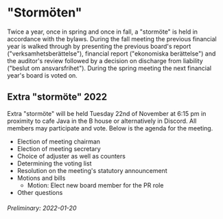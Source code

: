 # "Stormöten"

Twice a year, once in spring and once in fall, a "stormöte" is held in
accordance with the bylaws. During the fall meeting the previous financial year
is walked through by presenting the previous board's report
("verksamhetsberättelse"), financial report ("ekonomiska berättelse") and the
auditor's review followed by a decision on discharge from liability ("beslut om
ansvarsfrihet"). During the spring meeting the next financial year's board is
voted on.

## Extra "stormöte" 2022

Extra "stormöte" will be held Tuesday 22nd of November at 6:15 pm in proximity to
cafe Java in the B house or alternatively in Discord. All members may participate and vote. Below is the
agenda for the meeting.


- Election of meeting chairman
- Election of meeting secretary
- Choice of adjuster as well as counters
- Determining the voting list
- Resolution on the meeting's statutory announcement
- Motions and bills
  - Motion: Elect new board member for the PR role
- Other questions

###### Preliminary: 2022-01-20

